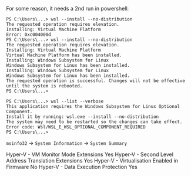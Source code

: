 For some reason, it needs a 2nd run in powershell:

```
PS C:\Users\...> wsl --install --no-distribution
The requested operation requires elevation.
Installing: Virtual Machine Platform
Error: 0xc004000d
PS C:\Users\...> wsl --install --no-distribution
The requested operation requires elevation.
Installing: Virtual Machine Platform
Virtual Machine Platform has been installed.
Installing: Windows Subsystem for Linux
Windows Subsystem for Linux has been installed.
Installing: Windows Subsystem for Linux
Windows Subsystem for Linux has been installed.
The requested operation is successful. Changes will not be effective until the system is rebooted.
PS C:\Users\...>
```

```
PS C:\Users\...> wsl --list --verbose
This application requires the Windows Subsystem for Linux Optional Component.
Install it by running: wsl.exe --install --no-distribution
The system may need to be restarted so the changes can take effect.
Error code: Wsl/WSL_E_WSL_OPTIONAL_COMPONENT_REQUIRED
PS C:\Users\...>
```

`msinfo32` -> `System Information` -> `System Summary`

Hyper-V - VM Monitor Mode Extensions	Yes
Hyper-V - Second Level Address Translation Extensions	Yes
Hyper-V - Virtualisation Enabled in Firmware	No
Hyper-V - Data Execution Protection	Yes
